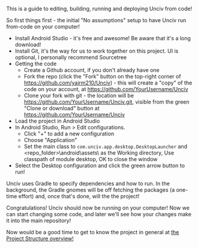 This is a guide to editing, building, running and deploying Unciv from code!

So first things first - the initial "No assumptions" setup to have Unciv run from-code on your computer!

* Install Android Studio - it's free and awesome! Be aware that it's a long download!
* Install Git, it's the way for us to work together on this project. UI is optional, I personally recommend Sourcetree
* Getting the code
   * Create a Github account, if you don't already have one
   * Fork the repo (click the "Fork" button on the top-right corner of https://github.com/yairm210/Unciv) - this will create a "copy" of the code on your account, at https://github.com/YourUsername/Unciv
   * Clone your fork with git - the location will be https://github.com/YourUsername/Unciv.git, visible from the green "Clone or download" button at https://github.com/YourUsername/Unciv
* Load the project in Android Studio
* In Android Studio, Run > Edit configurations.
  * Click "+" to add a new configuration
  * Choose "Application"
  * Set the main class to `com.unciv.app.desktop.DesktopLauncher` and <repo_folder>\android\assets\ as the Working directory, Use classpath of module desktop, OK to close the window
* Select the Desktop configuration and click the green arrow button to run!

Unciv uses Gradle to specify dependencies and how to run. In the background, the Gradle gnomes will be off fetching the packages (a one-time effort) and, once that's done, will the the project!

Congratulations! Unciv should now be running on your computer! Now we can start changing some code, and later we'll see how your changes make it into the main repository!

Now would be a good time to get to know the project in general at [the Project Structure overview!](https://github.com/yairm210/Unciv/wiki/Project-structure-overview)